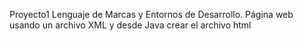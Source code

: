 Proyecto1 Lenguaje de Marcas y Entornos de Desarrollo. Página web usando un archivo XML y desde Java crear el archivo html 
